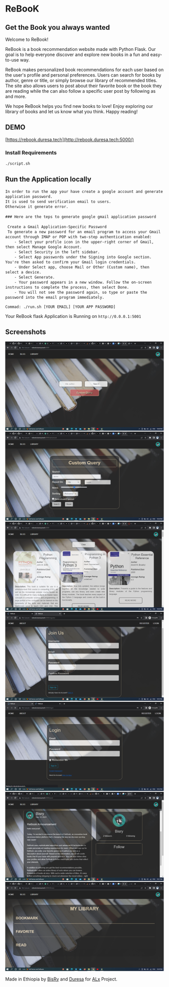 # ReBooK
## Get the Book you always wanted

Welcome to ReBook!

ReBook is a book recommendation website made with Python Flask. Our goal is to help everyone discover and explore new books in a fun and easy-to-use way. 

ReBook makes personalized book recommendations for each user based on the user's profile and personal preferences. Users can search for books by author, genre or title, or simply browse our library of recommended titles. The site also allows users to post about their favorite book or the book they are reading while the can also follow a specific user post by following as and more. 

We hope ReBook helps you find new books to love! Enjoy exploring our library of books and let us know what you think. Happy reading!

## DEMO
[https://rebook.duresa.tech](http://rebook.duresa.tech:5000/)
### Install Requirements
```bash
./script.sh
```

## Run the Application locally
```
In order to run the app your have create a google account and generate application password.
It is used to send verification email to users.
Otherwise it generate error.

### Here are the teps to generate google gmail application password

 Create a Gmail Application-Specific Password
 To generate a new password for an email program to access your Gmail account through IMAP or POP with two-step authentication enabled:
    - Select your profile icon in the upper-right corner of Gmail, then select Manage Google Account.
    - Select Security in the left sidebar.
    - Select App passwords under the Signing into Google section. You're then asked to confirm your Gmail login credentials.
    - Under Select app, choose Mail or Other (Custom name), then select a device.
    - Select Generate.
    - Your password appears in a new window. Follow the on-screen instructions to complete the process, then select Done.
    - You will not see the password again, so type or paste the password into the email program immediately.

```
```
Commad: ./run.sh [YOUR EMAIL] [YOUR APP PASSWORD]
```

Your ReBook flask Application is Running on `http://0.0.0.1:5001`
## Screenshots
![landing](images/landing-min.png)
![custom search](images/custom-search-min.png)
![search](images/search-min.png)
![register](images/register-min.png)
![login](images/login-min.png)
![blog](images/blog-min.png)
![library](images/library-min.png)

Made in Ethiopia by [BisRy](https://github.com/bisryy) and [Duresa](https://github.com/duressa-feyissa) for [ALx](https://alx.app) Project.
